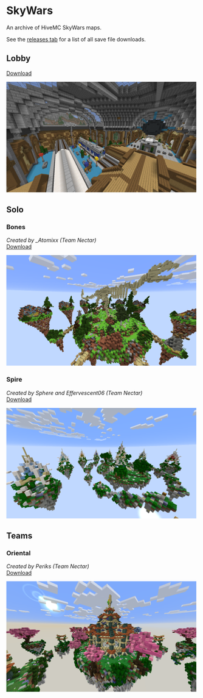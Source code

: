 # SkyWars

An archive of HiveMC SkyWars maps.

See the [releases tab](https://github.com/Nixinova/HiveMC/tags) for a list of all save file downloads.

## Lobby
[Download](https://github.com/Nixinova/HiveMC/releases/tag/skywars-lobby)

<img src="lobby/screenshot.png" width="500px">

## Solo

### Bones
*Created by _Atomixx (Team Nectar)*<br>
[Download](https://github.com/Nixinova/HiveMC/releases/tag/bones)

<img src="bones/screenshot.png" width="500px">

### Spire
*Created by Sphere and Effervescent06 (Team Nectar)*<br>
[Download](https://github.com/Nixinova/HiveMC/releases/tag/spire)

<img src="spire/screenshot.png" width="500px">

## Teams

### Oriental
*Created by Periks (Team Nectar)*<br>
[Download](https://github.com/Nixinova/HiveMC/releases/tag/oriental)

<img src="oriental/screenshot.png" width="500px">
